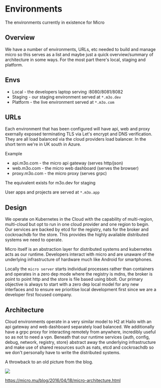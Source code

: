 # Environments

The environments currently in existence for Micro

## Overview

We have a number of environments, URLs, etc needed to build and manage micro so this serves as a list and maybe 
just a quick overview/summary of architecture in some ways. For the most part there's local, staging and platform.

## Envs

- Local - the developers laptop serving :8080/8081/8082
- Staging - our staging environment served at `*.m3o.dev`
- Platform - the live environment served at `*.m3o.com`

## URLs

Each environment that has been configured will have api, web and proxy exernally exposed terminating TLS via 
Let's encrypt and DNS verification. They are all load balanced via the cloud providers load balancer. 
In the short term we're in UK south in Azure.

Example

- api.m3o.com - the micro api gateway (serves http/json)
- web.m3o.com - the micro web dashboard (serves the browser)
- proxy.m3o.com - the micro proxy (serves grpc)

The equivalent exists for m3o.dev for staging

User apps and projects are served at `*.m3o.app`

## Design

We operate on Kubernetes in the Cloud with the capability of multi-region, multi-cloud but opt to run in 
one cloud provider and one region to begin. Our services are backed by etcd for the registry, nats 
for the broker and cockroachdb for the store. This provides the highly available distributed systems we 
need to operate.

Micro itself is an abstraction layer for distributed systems and kubernetes acts as our runtime. 
Developers interact with micro and are unaware of the underlying infrastructure of hardware much like 
Android for smartphones.

Locally the `micro server` starts individual processes rather than containers and operates in a zero dep mode where the registry is mdns, the broker is point to point http and the store is file based using bbolt. Our primary objective is always to start with a zero dep local model for any new interfaces and to ensure we prioritise local development first since we are a developer first focused company.

## Architecture

Cloud environments operate in a very similar model to H2 at Hailo with an api gateway and web dashboard separately load balanced. We additionally have a grpc proxy for interacting remotely from anywhere, incredibly useful so as not to need a vpn. Beneath that our runtime services {auth, config, debug, network, registry, store} abstract away the underlying infrastructure and make use of shared resources such as nats, etcd and cockroachdb so we don't personally have to write the distributed systems.

A throwback to an old picture from the blog. 

<img src="https://micro.mu/blog/assets/images/regions.png" />

https://micro.mu/blog/2016/04/18/micro-architecture.html

